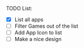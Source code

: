 <p>TODO List:</p>

- [x] List all apps
- [ ] Filter Games out of the list
- [ ] Add App Icon to list
- [ ] Make a nice design
